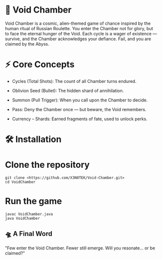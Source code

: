# 🌌 Void Chamber

Void Chamber is a cosmic, alien-themed game of chance inspired by the human ritual of Russian Roulette. You enter the Chamber not for glory, but to face the eternal hunger of the Void. Each cycle is a wager of existence — survive, and the Chamber acknowledges your defiance. Fail, and you are claimed by the Abyss.

# ⚡ Core Concepts

- Cycles (Total Shots): The count of all Chamber turns endured.

- Oblivion Seed (Bullet): The hidden shard of annihilation.

- Summon (Pull Trigger): When you call upon the Chamber to decide.

- Pass: Deny the Chamber once — but beware, the Void remembers.

- Currency – Shards: Earned fragments of fate, used to unlock perks.

# 🛠️ Installation

# Clone the repository
```
git clone <https://github.com/X3N0TEK/Void-Chamber.git>
cd VoidChamber
```
# Run the game
```
javac VoidChamber.java
java VoidChamber
```
## 🛸 A Final Word

"Few enter the Void Chamber.
Fewer still emerge.
Will you resonate… or be claimed?"
